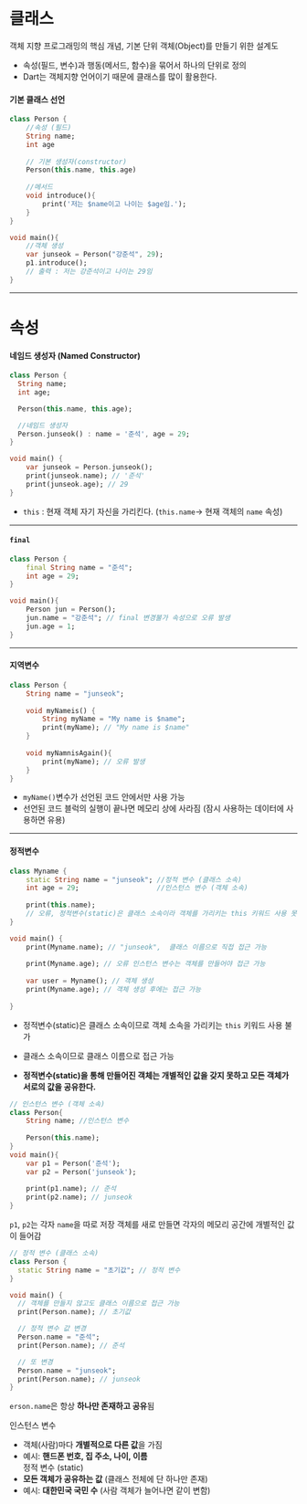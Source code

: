 # 클래스

객체 지향 프로그래밍의 핵심 개념, 기본 단위
객체(Object)를 만들기 위한 설계도
- 속성(필드, 변수)과 행동(메서드, 함수)을 묶어서 하나의 단위로 정의
- Dart는 객체지향 언어이기 때문에 클래스를 많이 활용한다.


#### 기본 클래스 선언
```dart
class Person {
	//속성 (필드)
	String name;
	int age
	
	// 기본 생성자(constructor)
	Person(this.name, this.age)
	
	//메서드
	void introduce(){
		print('저는 $name이고 나이는 $age임.');
	}
}

void main(){
	//객체 생성
	var junseok = Person("강준석", 29);
	p1.introduce(); 
	// 출력 : 저는 강준석이고 나이는 29임
}
```

---

# 속성
#### 네임드 생성자 (Named Constructor)
```dart
class Person {
  String name;
  int age;

  Person(this.name, this.age);

  //네임드 생성자
  Person.junseok() : name = '준석', age = 29;
}

void main() {
	var junseok = Person.junseok();
	print(junseok.name); // '준석'
	print(junseok.age); // 29
}
```
 
- `this` : 현재 객체 자기 자신을 가리킨다. (`this.name`-> 현재 객체의 `name` 속성)


---

#### `final `

```dart
class Person {
	final String name = "준석";
	int age = 29;
}

void main(){
	Person jun = Person();
	jun.name = "강준석"; // final 변경불가 속성으로 오류 발생
	jun.age = 1;
}
```

---
#### 지역변수
```dart
class Person {
	String name = "junseok";
	
	void myNameis() {
		String myName = "My name is $name";
		print(myName); // "My name is $name"
	}
	
	void myNamnisAgain(){
		print(myName); // 오류 발생
	}
}
```

- `myName()`변수가 선언된 코드 안에서만 사용 가능
- 선언된 코드 블럭의 실행이 끝나면 메모리 상에 사라짐 (잠시 사용하는 데이터에 사용하면 유용)

---
#### 정적변수
```dart
class Myname {
	static String name = "junseok"; //정적 변수 (클래스 소속)
	int age = 29;                   //인스턴스 변수 (객체 소속)
	
	print(this.name); 
	// 오류, 정적변수(static)은 클래스 소속이라 객체를 가리키는 this 키워드 사용 못함
}

void main() {
	print(Myname.name); // "junseok",  클래스 이름으로 직접 접근 가능
	
	print(Myname.age); // 오류 인스턴스 변수는 객체를 만들어야 접근 가능
	
	var user = Myname(); // 객체 생성
	print(Myname.age); // 객체 생성 후에는 접근 가능
	
}
```

- 정적변수(static)은 클래스 소속이므로 객체 소속을 가리키는 `this` 키워드 사용 불가
- 클래스 소속이므로 클래스 이름으로 접근 가능

- **정적변수(static)을 통해 만들어진 객체는 개별적인 값을 갖지 못하고 모든 객체가 서로의 값을 공유한다.**
```dart
// 인스턴스 변수 (객체 소속)
class Person{
	String name; //인스턴스 변수
	
	Person(this.name);
}
void main(){
	var p1 = Person('준석');
	var p2 = Person('junseok');
	
	print(p1.name); // 준석
	print(p2.name); // junseok
}
```
`p1`, `p2`는 각자 `name`을 따로 저장
객체를 새로 만들면 각자의 메모리 공간에 개별적인 값이 들어감

```dart
// 정적 변수 (클래스 소속)
class Person {
  static String name = "초기값"; // 정적 변수
}

void main() {
  // 객체를 만들지 않고도 클래스 이름으로 접근 가능
  print(Person.name); // 초기값

  // 정적 변수 값 변경
  Person.name = "준석";
  print(Person.name); // 준석

  // 또 변경
  Person.name = "junseok";
  print(Person.name); // junseok
}
```
`erson.name`은 항상 **하나만 존재하고 공유**됨

인스턴스 변수
- 객체(사람)마다 **개별적으로 다른 값**을 가짐
- 예시: **핸드폰 번호, 집 주소, 나이, 이름**  
정적 변수 (static)
- **모든 객체가 공유하는 값** (클래스 전체에 단 하나만 존재)
- 예시: **대한민국 국민 수** (사람 객체가 늘어나면 같이 변함)
